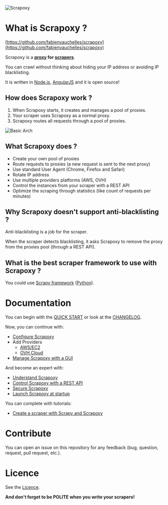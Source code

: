 ![Scrapoxy](https://raw.githubusercontent.com/fabienvauchelles/scrapoxy/master/docs/logo.png)


# What is Scrapoxy ?

[https://github.com/fabienvauchelles/scrapoxy](https://github.com/fabienvauchelles/scrapoxy)

Scrapoxy is a **[proxy](https://en.wikipedia.org/wiki/Proxy_server) for [scrapers](https://en.wikipedia.org/wiki/Web_scraping)**.

You can crawl without thinking about hiding your IP address or avoiding IP blacklisting.

It is written in [Node.js](https://nodejs.org), [AngularJS](https://angularjs.org) and it is open source!


## How does Scrapoxy work ?

1. When Scrapoxy starts, it creates and manages a pool of proxies.
2. Your scraper uses Scrapoxy as a normal proxy. 
3. Scrapoxy routes all requests through a pool of proxies.

![Basic Arch](https://raw.githubusercontent.com/fabienvauchelles/scrapoxy/master/docs/basic_arch.jpg)


## What Scrapoxy does ?

- Create your own pool of proxies
- Route requests to proxies (a new request is sent to the next proxy)
- Use standard User Agent (Chrome, Firefox and Safari)
- Rotate IP address
- Use multiple providers platforms (AWS, OVH)
- Control the instances from your scraper with a REST API
- Optimize the scraping through statistics (like count of requests per minutes)


## Why Scrapoxy doesn't support anti-blacklisting ?

Anti-blacklisting is a job for the scraper.

When the scraper detects blacklisting, it asks Scrapoxy to remove the proxy from the proxies pool (through a REST API).


## What is the best scraper framework to use with Scrapoxy ?

You could use [Scrapy framework](http://scrapy.org) ([Python](https://www.python.org)).


# Documentation

You can begin with the [QUICK START](docs/quick_start/README.md) or look at the [CHANGELOG](CHANGELOG.md).

Now, you can continue with:

- [Configure Scrapoxy](docs/standard/config/README.md)
- Add Providers
    - [AWS/EC2](docs/standard/providers/awsec2/README.md)
    - [OVH Cloud](docs/standard/providers/ovhcloud/README.md)
- [Manage Scrapoxy with a GUI](docs/standard/gui/README.md)

And become an expert with:

- [Understand Scrapoxy](docs/advanced/understand/README.md)
- [Control Scrapoxy with a REST API](docs/advanced/api/README.md)
- [Secure Scrapoxy](docs/advanced/security/README.md)
- [Launch Scrapoxy at startup](docs/advanced/startup/README.md)

You can complete with tutorials:

- [Create a scraper with Scrapy and Scrapoxy](docs/tutorials/scrapy/README.md)


# Contribute

You can open an issue on this repository for any feedback (bug, question, request, pull request, etc.).


# Licence

See the [Licence](LICENCE.txt).


**And don't forget to be POLITE when you write your scrapers!**
